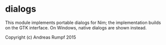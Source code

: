 # dialogs
This module implements portable dialogs for Nim; the implementation builds
on the GTK interface. On Windows, native dialogs are shown instead.

Copyright (c) Andreas Rumpf 2015
